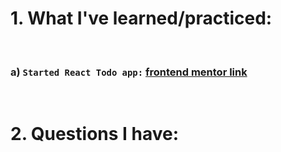 # 1. What I've learned/practiced:

<br/>

### a) `Started React Todo app:` [frontend mentor link](https://www.frontendmentor.io/challenges/todo-app-Su1_KokOW)

<br/>

# 2. Questions I have:

<br/>

    

